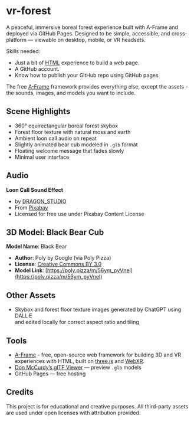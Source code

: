 # vr-forest


A peaceful, immersive boreal forest experience built with A-Frame and deployed via GitHub Pages.
Designed to be simple, accessible, and cross-platform — viewable on desktop, mobile, or VR headsets.

Skills needed: 

- Just a bit of [HTML](https://developer.mozilla.org/en-US/docs/Web/HTML) experience to build a web page. 
- A GitHub account.
- Know how to publish your GitHub repo using GitHub pages. 

The free [A-Frame](https://aframe.io) framework provides everything else, except the assets - the sounds, images, and models you want to include.

## Scene Highlights

- 360° equirectangular boreal forest skybox
- Forest floor texture with natural moss and earth
- Ambient loon call audio on repeat
- Slightly animated bear cub modeled in `.glb` format
- Floating welcome message that fades slowly
- Minimal user interface


## Audio

**Loon Call Sound Effect** 
- by [DRAGON_STUDIO](https://pixabay.com/users/dragon_studio-38165424/?utm_source=link-attribution&utm_medium=referral&utm_campaign=music&utm_content=335485)  
- From [Pixabay](https://pixabay.com/?utm_source=link-attribution&utm_medium=referral&utm_campaign=music&utm_content=335485)  
- Licensed for free use under Pixabay Content License


## 3D Model: Black Bear Cub

**Model Name**: Black Bear
- **Author**: Poly by Google (via Poly Pizza)
- **License**: [Creative Commons BY 3.0](https://creativecommons.org/licenses/by/3.0/)
- **Model Link**: [https://poly.pizza/m/56ym_pyVnel](https://poly.pizza/m/56ym_pyVnel)

## Other Assets 

- Skybox and forest floor texture images generated by ChatGPT using DALL·E  
  and edited locally for correct aspect ratio and tiling

## Tools

- [A-Frame](https://aframe.io) - free, open-source web framework for building 3D and VR experiences with HTML, built on [three.js](https://threejs.org/) and [WebXR](https://immersiveweb.dev/).
- [Don McCurdy’s glTF Viewer](https://gltf-viewer.donmccurdy.com/) — preview `.glb` models
- GitHub Pages — free hosting


## Credits

This project is for educational and creative purposes. 
All third-party assets are used under open licenses with attribution provided.
